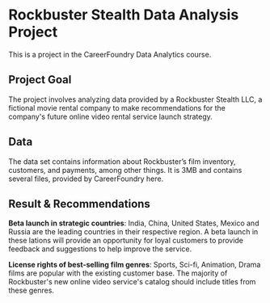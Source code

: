 # Rockbuster Stealth Data Analysis Project
 This is a project in the CareerFoundry Data Analytics course.
## Project Goal
The project involves analyzing data provided by a Rockbuster Stealth LLC, a fictional movie rental company to make recommendations for the company's future online video rental service launch strategy.
## Data
The data set contains information about Rockbuster’s film inventory, customers, and payments, among other things. It is 3MB and contains several files, provided by CareerFoundry here.
## Result & Recommendations
**Beta launch in strategic countries**: India, China, United States, Mexico and Russia are the leading countries in their respective region. A beta launch in these lations will provide an opportunity for loyal customers to provide feedback and suggestions to help improve the service.

**License rights of best-selling film genres**: Sports, Sci-fi, Animation, Drama films are popular with the existing customer base. The majority of Rockbuster's new online video service's catalog should include titles from these genres.
